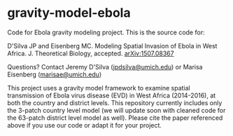 # gravity-model-ebola
Code for Ebola gravity modeling project. This is the source code for:

D'Silva JP and Eisenberg MC. Modeling Spatial Invasion of Ebola in West Africa. J. Theoretical Biology, accepted. [arXiv:1507.08367](https://arxiv.org/abs/1507.08367)

Questions? Contact Jeremy D'Silva (jpdsilva@umich.edu) or Marisa Eisenberg (marisae@umich.edu)
 
This project uses a gravity model framework to examine spatial transmission of Ebola virus disease (EVD) in West Africa (2014-2016), at both the country and district levels. This repository currently includes only the 3-patch country level model (we will update soon with cleaned code for the 63-patch district level model as well). Please cite the paper referenced above if you use our code or adapt it for your project.
